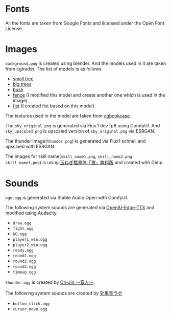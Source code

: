 # Fonts
All the fonts are taken from Google Fonts and licensed under the Open Font License.

# Images
`background.png` is created using blender. And the models used in it are taken from cgtrader. The list of models is as follows:
- [small tree](https://www.cgtrader.com/free-3d-models/plant/bush/quercus-glauca-arakashi-free-model)
- [big trees](https://www.cgtrader.com/free-3d-models/plant/conifer/sassafras-tree-collection-5-trees-in-the-scene)
- [bush](https://www.cgtrader.com/free-3d-models/plant/bush/cypress-bush-05)
- [fence](https://www.cgtrader.com/free-3d-models/architectural/architectural-street/wall-with-fence) (I modified this model and create another one which is used in the image)
- [fist](https://www.cgtrader.com/free-3d-models/various/various-models/golden-fist-fighting-trophy-the-witcher-3-wild-hunt) (I created fist based on this model)

The textures used in the model are taken from [cgbookcase](https://www.cgbookcase.com/).

The `sky_original.png` is generated via Flux.1 dev fp8 using ComfyUI. And `sky_upscaled.png` is upscaled version of `sky_original.png` via ESRGAN.

The thunder image(`thunder.png`) is generated via Flux1 schnell and upsclaed with ESRGAN.

The images for skill name(`skill_name1.png`, `skill_name2.png` `skill_name3.png`) is using [玉ねぎ楷書体「激」無料版](https://booth.pm/ja/items/2929647) and created with Gimp.

# Sounds
`bgm.ogg` is generated via Stable Audio Open with ComfyUI.

The following system sounds are generated via [OpenAI-Edge-TTS](https://github.com/travisvn/openai-edge-tts) and modified using Audacity.
- `draw.ogg`
- `fight.ogg`
- `KO.ogg`
- `player1_win.ogg`
- `player2_win.ogg`
- `ready.ogg`
- `round1.ogg`
- `round2.ogg`
- `round3.ogg`
- `timeup.ogg`

`thunder.ogg` is created by [On-Jin 〜音人〜](https://on-jin.com).

The following system sounds are created by [効果音ラボ](https://soundeffect-lab.info/)
- `button_click.ogg`
- `cursor_move.ogg`
